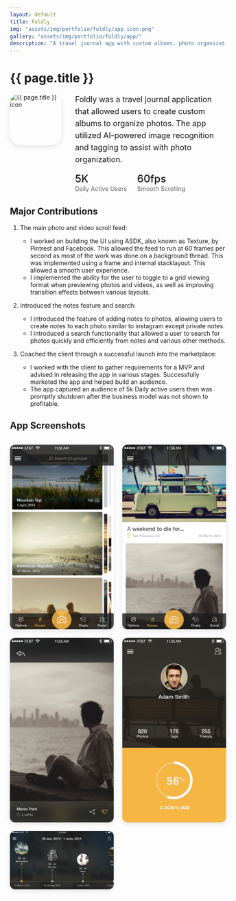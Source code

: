 ```yaml
---
layout: default
title: Foldly
img: "assets/img/portfolio/foldly/app_icon.png"
gallery: "assets/img/portfolio/foldly/app/"
description: "A travel journal app with custom albums, photo organization using AI-powered image recognition, and social features. Built from scratch with 60fps scrolling performance."
---
```


# {{ page.title }}

<div style="display: flex; align-items: flex-start; gap: 32px; margin-bottom: 32px; flex-wrap: wrap;">
  <img src="{{ page.img | relative_url }}" alt="{{ page.title }} icon" style="width: 120px; height: 120px; object-fit: contain; border-radius: 24px; box-shadow: 0 4px 12px rgba(0,0,0,0.1);">
  <div style="flex: 1; min-width: 300px;">
    <p style="font-size: 18px; line-height: 28px; margin: 0;">Foldly was a travel journal application that allowed users to create custom albums to organize photos. The app utilized AI-powered image recognition and tagging to assist with photo organization.</p>
    <div style="margin-top: 16px; display: flex; gap: 24px;">
      <div>
        <div style="font-size: 24px; font-weight: 500; color: var(--md-primary);">5K</div>
        <div style="font-size: 14px; color: rgba(0,0,0,0.6);">Daily Active Users</div>
      </div>
      <div>
        <div style="font-size: 24px; font-weight: 500; color: var(--md-primary);">60fps</div>
        <div style="font-size: 14px; color: rgba(0,0,0,0.6);">Smooth Scrolling</div>
      </div>
    </div>
  </div>
</div>

## Major Contributions

1. The main photo and video scroll feed:
	+ I worked on building the UI using ASDK, also known as Texture, by Pintrest and Facebook. This allowed the feed to run at 60 frames per second as most of the work was done on a background thread. This was implemented using a frame and internal stacklayout. This allowed a smooth user experience.
	+ I implemented the ability for the user to toggle to a grid viewing format when previewing photos and videos, as well as improving transition effects between various layouts.

2. Introduced the notes feature and search:
	+ I introduced the feature of adding notes to photos, allowing users to create notes to each photo similar to instagram except private notes.
	+ I introduced a search functionality that allowed a user to search for photos quickly and efficiently from notes and various other methods.

3. Coached the client through a successful launch into the marketplace:
	+ I worked with the client to gather requirements for a MVP and advised in releasing the app in various stages. 
	Successfully marketed the app and helped build an audience.
	+ The app captured an audience of 5k Daily active users then was promptly shutdown after the business model was not shown to profitable.

## App Screenshots

<style>
  .app-gallery {
    display: grid;
    grid-template-columns: repeat(auto-fit, minmax(180px, 1fr));
    gap: 20px;
    margin: 32px 0;
  }
  
  .app-gallery img {
    width: 100%;
    height: auto;
    border-radius: 12px;
    box-shadow: 0 4px 12px rgba(0,0,0,0.1);
    transition: all 0.3s;
    background: #f5f5f5;
  }
  
  .app-gallery img:hover {
    transform: translateY(-4px);
    box-shadow: 0 8px 24px rgba(0,0,0,0.15);
  }
</style>

<div class="app-gallery">
  <img src="/assets/img/portfolio/foldly/app/b.jpg" alt="Foldly screenshot">
  <img src="/assets/img/portfolio/foldly/app/c.jpg" alt="Foldly screenshot">
  <img src="/assets/img/portfolio/foldly/app/d.jpg" alt="Foldly screenshot">
  <img src="/assets/img/portfolio/foldly/app/e.png" alt="Foldly screenshot">
  <img src="/assets/img/portfolio/foldly/app/g.jpg" alt="Foldly screenshot">
</div>


